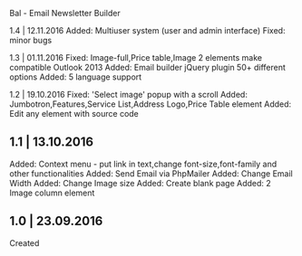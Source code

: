 ﻿Bal - Email Newsletter Builder


1.4 | 12.11.2016
Added: Multiuser system (user and admin interface)
Fixed: minor bugs


1.3 | 01.11.2016
Fixed: Image-full,Price table,Image 2 elements make compatible Outlook 2013
Added: Email builder jQuery plugin 50+ different options
Added: 5 language support

1.2 | 19.10.2016
Fixed: 'Select image' popup with a scroll
Added: Jumbotron,Features,Service List,Address Logo,Price Table element
Added: Edit any element with source code


1.1 | 13.10.2016
----------
Added: Context menu -  put link in text,change font-size,font-family and other functionalities
Added: Send Email via PhpMailer
Added: Change Email Width
Added: Change Image size
Added: Create blank page
Added: 2 Image column element


1.0 | 23.09.2016
----------
Created
